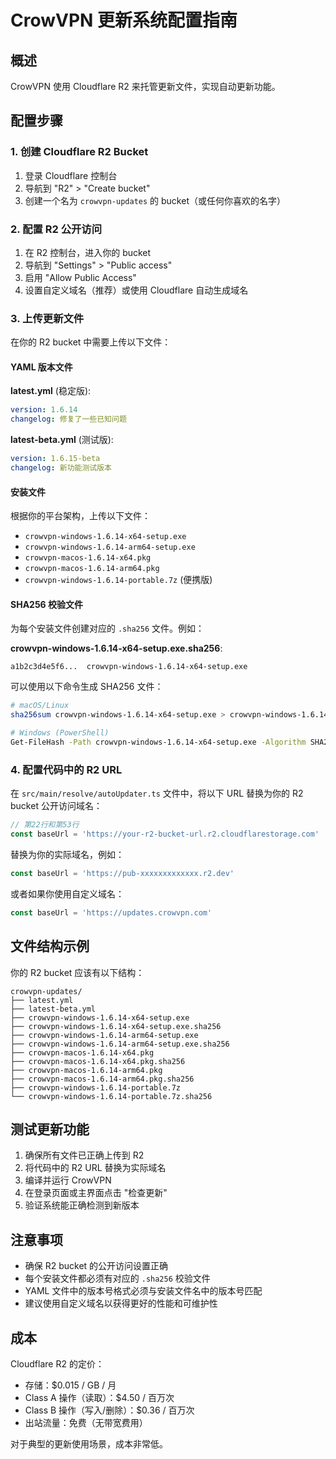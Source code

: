 # CrowVPN 更新系统配置指南

## 概述

CrowVPN 使用 Cloudflare R2 来托管更新文件，实现自动更新功能。

## 配置步骤

### 1. 创建 Cloudflare R2 Bucket

1. 登录 Cloudflare 控制台
2. 导航到 "R2" > "Create bucket"
3. 创建一个名为 `crowvpn-updates` 的 bucket（或任何你喜欢的名字）

### 2. 配置 R2 公开访问

1. 在 R2 控制台，进入你的 bucket
2. 导航到 "Settings" > "Public access"
3. 启用 "Allow Public Access"
4. 设置自定义域名（推荐）或使用 Cloudflare 自动生成域名

### 3. 上传更新文件

在你的 R2 bucket 中需要上传以下文件：

#### YAML 版本文件

**latest.yml** (稳定版):
```yaml
version: 1.6.14
changelog: 修复了一些已知问题
```

**latest-beta.yml** (测试版):
```yaml
version: 1.6.15-beta
changelog: 新功能测试版本
```

#### 安装文件

根据你的平台架构，上传以下文件：

- `crowvpn-windows-1.6.14-x64-setup.exe`
- `crowvpn-windows-1.6.14-arm64-setup.exe`
- `crowvpn-macos-1.6.14-x64.pkg`
- `crowvpn-macos-1.6.14-arm64.pkg`
- `crowvpn-windows-1.6.14-portable.7z` (便携版)

#### SHA256 校验文件

为每个安装文件创建对应的 `.sha256` 文件。例如：

**crowvpn-windows-1.6.14-x64-setup.exe.sha256**:
```
a1b2c3d4e5f6...  crowvpn-windows-1.6.14-x64-setup.exe
```

可以使用以下命令生成 SHA256 文件：

```bash
# macOS/Linux
sha256sum crowvpn-windows-1.6.14-x64-setup.exe > crowvpn-windows-1.6.14-x64-setup.exe.sha256

# Windows (PowerShell)
Get-FileHash -Path crowvpn-windows-1.6.14-x64-setup.exe -Algorithm SHA256 | Out-File crowvpn-windows-1.6.14-x64-setup.exe.sha256
```

### 4. 配置代码中的 R2 URL

在 `src/main/resolve/autoUpdater.ts` 文件中，将以下 URL 替换为你的 R2 bucket 公开访问域名：

```typescript
// 第22行和第53行
const baseUrl = 'https://your-r2-bucket-url.r2.cloudflarestorage.com'
```

替换为你的实际域名，例如：
```typescript
const baseUrl = 'https://pub-xxxxxxxxxxxxx.r2.dev'
```

或者如果你使用自定义域名：
```typescript
const baseUrl = 'https://updates.crowvpn.com'
```

## 文件结构示例

你的 R2 bucket 应该有以下结构：

```
crowvpn-updates/
├── latest.yml
├── latest-beta.yml
├── crowvpn-windows-1.6.14-x64-setup.exe
├── crowvpn-windows-1.6.14-x64-setup.exe.sha256
├── crowvpn-windows-1.6.14-arm64-setup.exe
├── crowvpn-windows-1.6.14-arm64-setup.exe.sha256
├── crowvpn-macos-1.6.14-x64.pkg
├── crowvpn-macos-1.6.14-x64.pkg.sha256
├── crowvpn-macos-1.6.14-arm64.pkg
├── crowvpn-macos-1.6.14-arm64.pkg.sha256
├── crowvpn-windows-1.6.14-portable.7z
└── crowvpn-windows-1.6.14-portable.7z.sha256
```

## 测试更新功能

1. 确保所有文件已正确上传到 R2
2. 将代码中的 R2 URL 替换为实际域名
3. 编译并运行 CrowVPN
4. 在登录页面或主界面点击 "检查更新"
5. 验证系统能正确检测到新版本

## 注意事项

- 确保 R2 bucket 的公开访问设置正确
- 每个安装文件都必须有对应的 `.sha256` 校验文件
- YAML 文件中的版本号格式必须与安装文件名中的版本号匹配
- 建议使用自定义域名以获得更好的性能和可维护性

## 成本

Cloudflare R2 的定价：
- 存储：$0.015 / GB / 月
- Class A 操作（读取）：$4.50 / 百万次
- Class B 操作（写入/删除）：$0.36 / 百万次
- 出站流量：免费（无带宽费用）

对于典型的更新使用场景，成本非常低。

